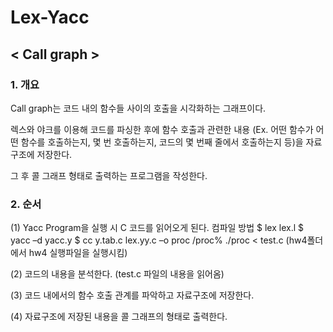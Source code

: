 # Lex-Yacc
## < Call graph >
 
 
### 1.  개요
 
 Call graph는 코드 내의 함수들 사이의 호출을 시각화하는 그래프이다.
 
 렉스와 야크를 이용해 코드를 파싱한 후에 함수 호출과 관련한 내용 (Ex. 어떤 함수가 어떤 함수를 호출하는지, 몇 번 호출하는지, 코드의 몇 번째 줄에서 호출하는지 등)을 자료구조에 저장한다. 
 
 그 후 콜 그래프 형태로 출력하는 프로그램을 작성한다. 
  
### 2.  순서
 (1) Yacc Program을 실행 시 C 코드를 읽어오게 된다.
	 컴파일 방법
	$ lex lex.l
	$ yacc –d yacc.y
	$ cc y.tab.c lex.yy.c –o proc
	/proc% ./proc < test.c (hw4폴더에서 hw4 실행파일을 실행시킴)
	
 (2) 코드의 내용을 분석한다. (test.c 파일의 내용을 읽어옴)
 
 (3) 코드 내에서의 함수 호출 관계를 파악하고 자료구조에 저장한다.
 
 (4) 자료구조에 저장된 내용을 콜 그래프의 형태로 출력한다.  
